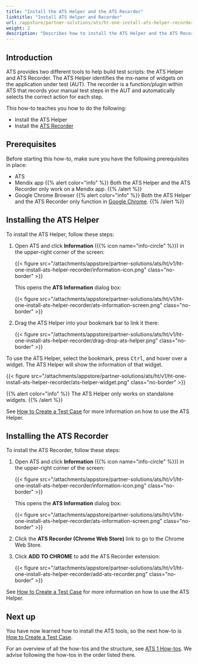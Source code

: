 ```yaml
---
title: "Install the ATS Helper and the ATS Recorder"
linktitle: "Install ATS Helper and Recorder"
url: /appstore/partner-solutions/ats/ht-one-install-ats-helper-recorder/
weight: 2
description: "Describes how to install the ATS Helper and the ATS Recorder tool."
---
```


## Introduction

ATS provides two different tools to help build test scripts: the ATS Helper and ATS Recorder. The ATS Helper identifies the mx-name of widgets on the application under test (AUT). The recorder is a function/plugin within ATS that records your manual test steps in the AUT and automatically selects the correct action for each step.

This how-to teaches you how to do the following:

* Install the ATS Helper
* Install the [ATS Recorder](/appstore/partner-solutions/ats/rg-one-recorder/)

## Prerequisites

Before starting this how-to, make sure you have the following prerequisites in place:

* ATS
* Mendix app
{{% alert color="info" %}}
Both the ATS Helper and the ATS Recorder only work on a Mendix app.
{{% /alert %}}
* Google Chrome Browser
{{% alert color="info" %}}
Both the ATS Helper and the ATS Recorder only function in [Google Chrome](https://www.google.com/chrome/browser/).
{{% /alert %}}

## Installing the ATS Helper

To install the ATS Helper, follow these steps:

1. Open ATS and click **Information** ({{% icon name="info-circle" %}}) in the upper-right corner of the screen:

    {{< figure src="/attachments/appstore/partner-solutions/ats/ht/v1/ht-one-install-ats-helper-recorder/information-icon.png" class="no-border" >}}

    This opens the **ATS Information** dialog box:
   
    {{< figure src="/attachments/appstore/partner-solutions/ats/ht/v1/ht-one-install-ats-helper-recorder/ats-information-screen.png" class="no-border" >}}

2. Drag the ATS Helper into your bookmark bar to link it there:

    {{< figure src="/attachments/appstore/partner-solutions/ats/ht/v1/ht-one-install-ats-helper-recorder/drag-drop-ats-helper.png" class="no-border" >}}

To use the ATS Helper, select the bookmark, press <kbd>Ctrl</kbd>, and hover over a widget. The ATS Helper will show the information of that widget.

{{< figure src="/attachments/appstore/partner-solutions/ats/ht/v1/ht-one-install-ats-helper-recorder/ats-helper-widget.png" class="no-border" >}}

{{% alert color="info" %}}
The ATS Helper only works on standalone widgets.
{{% /alert %}}

See [How to Create a Test Case](/appstore/partner-solutions/ats/ht-one-create-a-test-case/) for more information on how to use the ATS Helper.

## Installing the ATS Recorder

To install the ATS Recorder, follow these steps:

1. Open ATS and click **Information** ({{% icon name="info-circle" %}}) in the upper-right corner of the screen:

    {{< figure src="/attachments/appstore/partner-solutions/ats/ht/v1/ht-one-install-ats-helper-recorder/information-icon.png" class="no-border" >}}
    
    This opens the **ATS Information** dialog box:
    
    {{< figure src="/attachments/appstore/partner-solutions/ats/ht/v1/ht-one-install-ats-helper-recorder/ats-information-screen.png" class="no-border" >}}

2. Click the **ATS Recorder (Chrome Web Store)** link to go to the Chrome Web Store.
3. Click **ADD TO CHROME** to add the ATS Recorder extension:

    {{< figure src="/attachments/appstore/partner-solutions/ats/ht/v1/ht-one-install-ats-helper-recorder/add-ats-recorder.png" class="no-border" >}}

See [How to Create a Test Case](/appstore/partner-solutions/ats/ht-one-create-a-test-case/) for more information on how to use the ATS Helper.

## Next up

You have now learned how to install the ATS tools, so the next how-to is [How to Create a Test Case](/appstore/partner-solutions/ats/ht-one-create-a-test-case/).

For an overview of all the how-tos and the structure, see [ATS 1 How-tos](/appstore/partner-solutions/ats/ht-one/). We advise following the how-tos in the order listed there.
